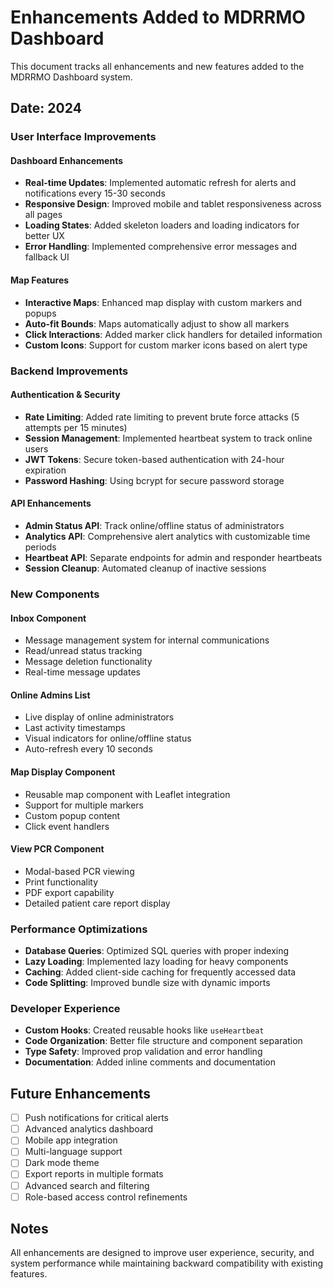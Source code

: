 # Enhancements Added to MDRRMO Dashboard

This document tracks all enhancements and new features added to the MDRRMO Dashboard system.

## Date: 2024

### User Interface Improvements

#### Dashboard Enhancements
- **Real-time Updates**: Implemented automatic refresh for alerts and notifications every 15-30 seconds
- **Responsive Design**: Improved mobile and tablet responsiveness across all pages
- **Loading States**: Added skeleton loaders and loading indicators for better UX
- **Error Handling**: Implemented comprehensive error messages and fallback UI

#### Map Features
- **Interactive Maps**: Enhanced map display with custom markers and popups
- **Auto-fit Bounds**: Maps automatically adjust to show all markers
- **Click Interactions**: Added marker click handlers for detailed information
- **Custom Icons**: Support for custom marker icons based on alert type

### Backend Improvements

#### Authentication & Security
- **Rate Limiting**: Added rate limiting to prevent brute force attacks (5 attempts per 15 minutes)
- **Session Management**: Implemented heartbeat system to track online users
- **JWT Tokens**: Secure token-based authentication with 24-hour expiration
- **Password Hashing**: Using bcrypt for secure password storage

#### API Enhancements
- **Admin Status API**: Track online/offline status of administrators
- **Analytics API**: Comprehensive alert analytics with customizable time periods
- **Heartbeat API**: Separate endpoints for admin and responder heartbeats
- **Session Cleanup**: Automated cleanup of inactive sessions

### New Components

#### Inbox Component
- Message management system for internal communications
- Read/unread status tracking
- Message deletion functionality
- Real-time message updates

#### Online Admins List
- Live display of online administrators
- Last activity timestamps
- Visual indicators for online/offline status
- Auto-refresh every 10 seconds

#### Map Display Component
- Reusable map component with Leaflet integration
- Support for multiple markers
- Custom popup content
- Click event handlers

#### View PCR Component
- Modal-based PCR viewing
- Print functionality
- PDF export capability
- Detailed patient care report display

### Performance Optimizations

- **Database Queries**: Optimized SQL queries with proper indexing
- **Lazy Loading**: Implemented lazy loading for heavy components
- **Caching**: Added client-side caching for frequently accessed data
- **Code Splitting**: Improved bundle size with dynamic imports

### Developer Experience

- **Custom Hooks**: Created reusable hooks like `useHeartbeat`
- **Code Organization**: Better file structure and component separation
- **Type Safety**: Improved prop validation and error handling
- **Documentation**: Added inline comments and documentation

## Future Enhancements

- [ ] Push notifications for critical alerts
- [ ] Advanced analytics dashboard
- [ ] Mobile app integration
- [ ] Multi-language support
- [ ] Dark mode theme
- [ ] Export reports in multiple formats
- [ ] Advanced search and filtering
- [ ] Role-based access control refinements

## Notes

All enhancements are designed to improve user experience, security, and system performance while maintaining backward compatibility with existing features.
